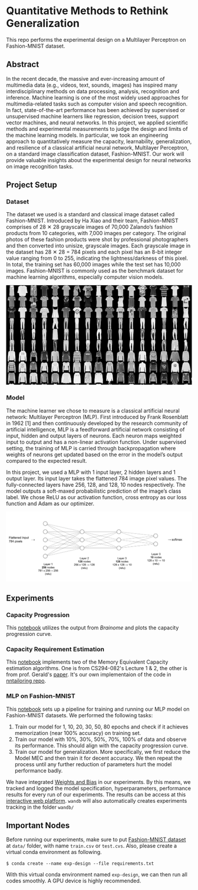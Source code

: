 # Quantitative Methods to Rethink Generalization

This repo performs the experimental design on a Multilayer Perceptron on Fashion-MNIST dataset. 

## Abstract

In the recent decade, the massive and ever-increasing amount of multimedia data (e.g., videos, text, sounds, images) has inspired many interdisciplinary methods on data processing, analysis, recognition and inference. Machine learning is one of the most widely used approaches for multimedia-related tasks such as computer vision and speech recognition. In fact, state-of-the-art performance has been achieved by supervised or unsupervised machine learners like regression, decision trees, support vector machines, and neural networks. In this project, we applied scientific methods and experimental measurements to judge the design and limits of the machine learning models. In particular, we took an engineering approach to quantitatively measure the capacity, learnability, generalization, and resilience of a classical artificial neural network, Multilayer Perceptron, on a standard image classification dataset, Fashion-MNIST. Our work will provide valuable insights about the experimental design for neural networks on image recognition tasks. 

## Project Setup

### Dataset

The dataset we used is a standard and classical image dataset called Fashion-MNIST. Introduced by Ha Xiao and their team, Fashion-MNIST comprises of 28 ✕ 28 grayscale images of 70,000 Zalando’s fashion products from 10 categories, with 7,000 images per category. The original photos of these fashion products were shot by professional photographers and then converted into unisize, grayscale images. Each grayscale image in the dataset has 28 ✕ 28 = 784 pixels and each pixel has an 8-bit integer value ranging from 0 to 255, indicating the lightness/darkness of this pixel. In total, the training set has 60,000 images while the test set has 10,000 images. Fashion-MNIST is commonly used as the benchmark dataset for machine learning algorithms, especially computer vision models. 

![Fashion-MNIST](images/Fashion-MNIST.png)

### Model

The machine learner we chose to measure is a classical artificial neural network: Multilayer Perceptron (MLP). First introduced by Frank Rosenblatt in 1962 [1] and then continuously developed by the research community of artificial intelligence, MLP is a feedforward artificial network consisting of input, hidden and output layers of neurons. Each neuron maps weighted input to output and has a non-linear activation function. Under supervised setting, the training of MLP is carried through backpropagation where weights of neurons get updated based on the error in the model’s output compared to the expected result.  

In this project, we used a MLP with 1 input layer, 2 hidden layers and 1 output layer. Its input layer takes the flattened 784 image pixel values. The fully-connected layers have 256, 128, and 128, 10 nodes respectively. The model outputs a soft-maxed probabilistic prediction of the image’s class label. We chose ReLU as our activation function, cross entropy as our loss function and Adam as our optimizer. 

![MLP](images/MLP.png)

## Experiments

### Capacity Progression

This [notebook](CapacityProgression.ipynb) utilizes the output from *Brainome* and plots the capacity progression curve.

### Capacity Requirement Estimation

This [notebook](CapacityReq.ipynb) implements two of the Memory Equivalent Capacity estimation algorithms. One is from CS294-082's Lecture 1 & 2, the other is from prof. Gerald's [paper](https://arxiv.org/abs/1810.02328). It's our own implementaion of the code in [nntailoring repo](https://github.com/fractor/nntailoring).

### MLP on Fashion-MNIST

This [notebook](MLP-FashionMNIST.ipynb) sets up a pipeline for training and running our MLP model on Fashion-MNIST datasets. We performed the following tasks:
1. Train our model for 1, 10, 20, 30, 50, 80 epochs and check if it achieves memorization (near 100% accuracy) on training set.
2. Train our model with 10%, 30%, 50%, 70%, 100% of data and observe its performance. This should align with the capacity progression curve. 
3. Train our model for generalization. More specifically, we first reduce the Model MEC and then train it for decent accuracy. We then repeat the process until any further reduction of parameters hurt the model performance badly. 

We have integrated [Weights and Bias](https://wandb.ai/site) in our experiments. By this means, we tracked and logged the model specification, hyperparameters, performance results for every run of our experiments. The results can be access at this [interactive web platform](https://wandb.ai/maoli131/cs294-082-final). `wandb` will also automatically creates experiments tracking in the folder `wandb/`

## Important Nodes

Before running our experiments, make sure to put [Fashion-MNIST dataset](https://www.kaggle.com/zalando-research/fashionmnist) at `data/` folder, with name `train.csv` or `test.cvs`. Also, please create a virtual conda environment as following. 
```
$ conda create --name exp-design --file requirements.txt
``` 
With this virtual conda environment named `exp-design`, we can then run all codes smoothly. A GPU device is highly recommended. 